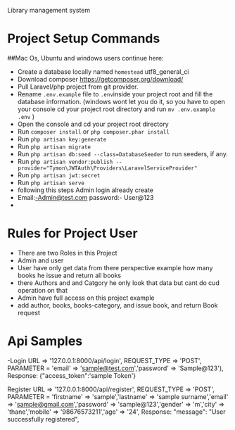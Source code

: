 Library management system

<h1>Project Setup Commands</h1>

##Mac Os, Ubuntu and windows users continue here:
- Create a database locally named `homestead` utf8_general_ci
- Download composer https://getcomposer.org/download/
- Pull Laravel/php project from git provider.
- Rename `.env.example` file to `.env`inside your project root and fill the database information.
  (windows wont let you do it, so you have to open your console cd your project root directory and run `mv .env.example .env` )
- Open the console and cd your project root directory
- Run `composer install` or ```php composer.phar install```
- Run `php artisan key:generate`
- Run `php artisan migrate`
- Run `php artisan db:seed --class=DatabaseSeeder` to run seeders, if any.
- Run `php artisan vendor:publish --provider="Tymon\JWTAuth\Providers\LaravelServiceProvider"`
- Run `php artisan jwt:secret`
- Run `php artisan serve`
- following this steps Admin login already create 
- Email:-Admin@test.com password:- User@123
- 

<h1>Rules for Project User</h1>

- There are two Roles in this Project 
- Admin and user
- User have only get data from there perspective example how many books he issue and return all books
- there Authors and and Catgory he only look that data but cant do cud operation on that
- Admin have full access on this project example
- add author, books, books-category, and issue book, and return Book request
<h1>Api Samples</h1>

-Login
URL => '127.0.0.1:8000/api/login',
REQUEST_TYPE => 'POST',
PARAMETER = 'email' => 'sample@test.com','password' => 'Sample@123'),
Response: {"access_token":'sample Token'}

Register
    URL => '127.0.0.1:8000/api/register',
    REQUEST_TYPE => 'POST',
    PARAMETER = 'firstname' => 'sample','lastname' => 'sample surname','email' => 'sample@gmail.com','password' => 'sample@123','gender' => 'm','city' => 'thane','mobile' => '98676573211','age' => '24',
    Response: "message": "User successfully registered",







